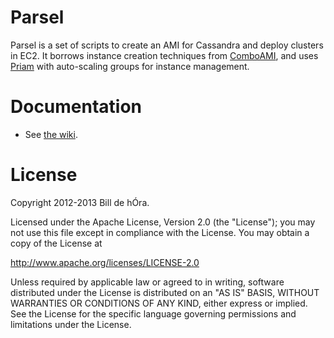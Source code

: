 # Parsel

Parsel is a set of scripts to create an AMI for Cassandra and deploy clusters in EC2. It borrows
instance creation techniques from  [ComboAMI](https://github.com/riptano/ComboAMI), and uses
[Priam](https://github.com/netflix/Priam) with auto-scaling groups for instance management.

# Documentation

 - See [the wiki](https://github.com/dehora/parsel/wiki).
 
# License

Copyright 2012-2013 Bill de hÓra.

Licensed under the Apache License, Version 2.0 (the "License"); you may not use this file except in compliance 
with the License. You may obtain a copy of the License at

http://www.apache.org/licenses/LICENSE-2.0

Unless required by applicable law or agreed to in writing, software distributed under the License is 
distributed on an "AS IS" BASIS, WITHOUT WARRANTIES OR CONDITIONS OF ANY KIND, either express or implied. See 
the License for the specific language governing permissions and limitations under the License.

